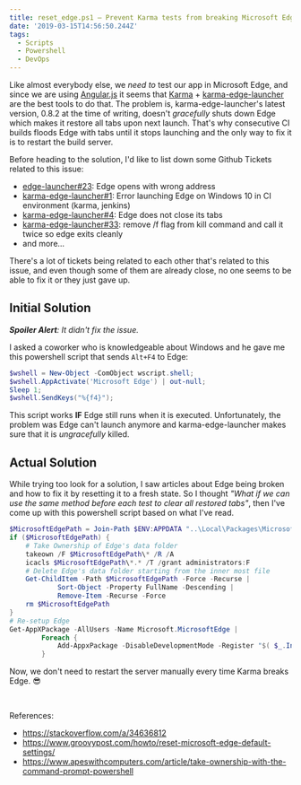 ```yaml
---
title: reset_edge.ps1 — Prevent Karma tests from breaking Microsoft Edge
date: '2019-03-15T14:56:50.244Z'
tags:
  - Scripts
  - Powershell
  - DevOps
---
```


Like almost everybody else, we _need to_ test our app in Microsoft Edge, and since we are using <a href="https://angularjs.org/" target="_blank" rel="noreferrer">Angular.js</a>
it seems that <a href="https://karma-runner.github.io/" target="_blank" rel="noreferrer">Karma</a> + <a href="https://www.npmjs.com/package/karma-edge-launcher" target="_blank" rel="noreferrer">karma-edge-launcher</a> are the best tools to
do that. The problem is, karma-edge-launcher's latest version, 0.8.2 at the time of writing, doesn't <em>gracefully</em> shuts down Edge which makes it restore
all tabs upon next launch. That's why consecutive CI builds floods Edge with tabs until it stops launching and the only way to fix it is to restart the build server.

<!--excerpt-->

Before heading to the solution, I'd like to list down some Github Tickets related to this issue:

- [edge-launcher#23](https://github.com/MicrosoftEdge/edge-launcher/issues/23): Edge opens with wrong address
- [karma-edge-launcher#1](https://github.com/karma-runner/karma-edge-launcher/issues/1): Error launching Edge on Windows 10 in CI environment (karma, jenkins)
- [karma-edge-launcher#4](https://github.com/karma-runner/karma-edge-launcher/issues/4): Edge does not close its tabs
- [karma-edge-launcher#33](https://github.com/nickmccurdy/karma-edge-launcher/pull/33): remove /f flag from kill command and call it twice so edge exits cleanly
- and more...

There's a lot of tickets being related to each other that's related to this issue, and even though some of them are already close, no one seems to be able to fix it
or they just gave up.

## Initial Solution

_**Spoiler Alert**: It didn't fix the issue._

I asked a coworker who is knowledgeable about Windows and he gave me this powershell script that sends `Alt+F4` to Edge:

```powershell
$wshell = New-Object -ComObject wscript.shell;
$wshell.AppActivate('Microsoft Edge') | out-null;
Sleep 1;
$wshell.SendKeys("%{f4}");
```

This script works **IF** Edge still runs when it is executed. Unfortunately, the problem was Edge can't launch anymore and karma-edge-launcher makes sure that
it is _ungracefully_ killed.

## Actual Solution

While trying too look for a solution, I saw articles about Edge being broken and how to fix it by resetting it to a fresh state.
So I thought _"What if we can use the same method before each test to clear all restored tabs"_, then I've come up with this powershell script
based on what I've read.

```powershell
$MicrosoftEdgePath = Join-Path $ENV:APPDATA "..\Local\Packages\Microsoft.MicrosoftEdge_8wekyb3d8bbwe" -Resolve -ErrorAction SilentlyContinue
if ($MicrosoftEdgePath) {
    # Take Ownership of Edge's data folder
    takeown /F $MicrosoftEdgePath\* /R /A
    icacls $MicrosoftEdgePath\*.* /T /grant administrators:F
    # Delete Edge's data folder starting from the inner most file
    Get-ChildItem -Path $MicrosoftEdgePath -Force -Recurse |
            Sort-Object -Property FullName -Descending |
            Remove-Item -Recurse -Force
    rm $MicrosoftEdgePath
}
# Re-setup Edge
Get-AppXPackage -AllUsers -Name Microsoft.MicrosoftEdge |
        Foreach {
            Add-AppxPackage -DisableDevelopmentMode -Register "$( $_.InstallLocation )\AppXManifest.xml" -Verbose
        }
```

Now, we don't need to restart the server manually every time Karma breaks Edge. 😎

<br>

References:

- https://stackoverflow.com/a/34636812
- https://www.groovypost.com/howto/reset-microsoft-edge-default-settings/
- https://www.apeswithcomputers.com/article/take-ownership-with-the-command-prompt-powershell
